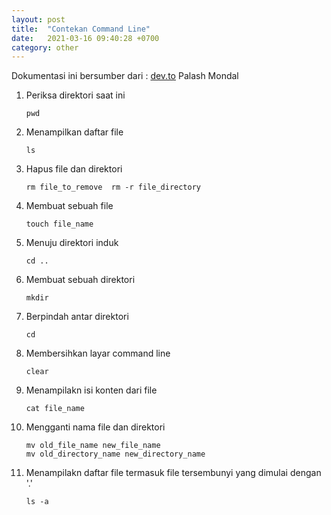 ```yaml
---
layout: post
title:  "Contekan Command Line"
date:   2021-03-16 09:40:28 +0700
category: other
---
```


Dokumentasi ini bersumber dari : [dev.to](https://dev.to/palashmon/ultimate-cheatsheet-compilation-32c9#chapter-3) Palash Mondal

1. Periksa direktori saat ini

    ```
    pwd
    ```
2. Menampilkan daftar file

    ```
    ls
    ```
3. Hapus file dan direktori

    ```
    rm file_to_remove  rm -r file_directory
    ```
4. Membuat sebuah file

    ```
    touch file_name
    ```
5. Menuju direktori induk

    ```
    cd ..
    ```
6. Membuat sebuah direktori

    ```
    mkdir
    ```
7. Berpindah antar direktori

    ```
    cd 
    ```
8. Membersihkan layar command line

    ```
    clear
    ```
9. Menampilakn isi konten dari file

    ```
    cat file_name
    ```
10. Mengganti nama file dan direktori 
    ```
    mv old_file_name new_file_name
    mv old_directory_name new_directory_name
    ```
11. Menampilakn daftar file termasuk file tersembunyi yang dimulai dengan '.'

    ```
    ls -a
    ```

